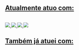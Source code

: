 <div>
  <a href="https://github.com/JoseAugustoValim">
</div>

## Atualmente atuo com:
  
<div style="display: inline_block"><br>
  <img src= "https://img.shields.io/badge/java-%23ED8B00.svg?style=for-the-badge&logo=openjdk&logoColor=white" target="_blank">
  <img src= "https://img.shields.io/badge/kotlin-%237F52FF.svg?style=for-the-badge&logo=kotlin&logoColor=white" target="_blank">
  <img src ="https://img.shields.io/badge/spring-%236DB33F.svg?style=for-the-badge&logo=spring&logoColor=white" target="_blank">
  <img src ="https://img.shields.io/badge/spring-%236DB33F.svg?style=for-the-badge&logo=spring&logoColor=white" target="_blank">
</div>
  
  ## Também já atuei com:
<div> 

</div>
<!--
**JoseAugustoValim/JoseAugustoValim** is a ✨ _special_ ✨ repository because its `README.md` (this file) appears on your GitHub profile.

Here are some ideas to get you started:

- 🔭 I’m currently working on ...
- 🌱 I’m currently learning ...
- 👯 I’m looking to collaborate on ...
- 🤔 I’m looking for help with ...
- 💬 Ask me about ...
- 📫 How to reach me: ...
- 😄 Pronouns: ...
- ⚡ Fun fact: ...
-->
